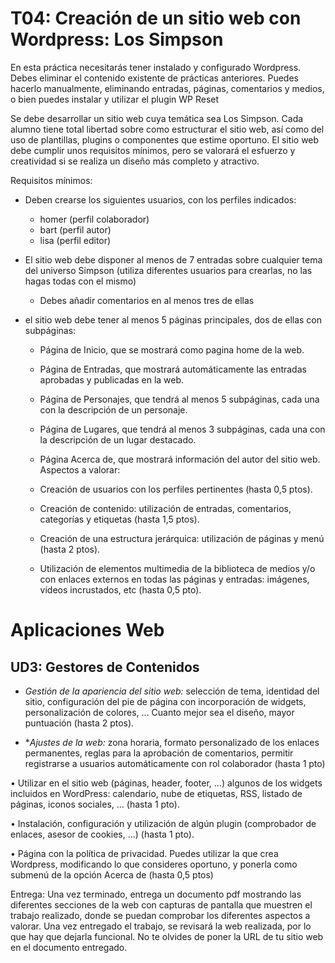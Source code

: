# T04: Creación de un sitio web con Wordpress: Los Simpson

En esta práctica necesitarás tener instalado y configurado Wordpress. Debes eliminar el
contenido existente de prácticas anteriores. Puedes hacerlo manualmente, eliminando
entradas, páginas, comentarios y medios, o bien puedes instalar y utilizar el plugin WP Reset

Se debe desarrollar un sitio web cuya temática sea Los Simpson. Cada alumno tiene total
libertad sobre como estructurar el sitio web, así como del uso de plantillas, plugins o
componentes que estime oportuno. El sitio web debe cumplir unos requisitos mínimos, pero
se valorará el esfuerzo y creatividad si se realiza un diseño más completo y atractivo.

Requisitos mínimos:

- Deben crearse los siguientes usuarios, con los perfiles indicados:
  - homer (perfil colaborador)
  - bart (perfil autor)
  - lisa (perfil editor)
  
  
- El sitio web debe disponer al menos de 7 entradas sobre cualquier tema del universo
Simpson (utiliza diferentes usuarios para crearlas, no las hagas todas con el mismo)
  - Debes añadir comentarios en al menos tres de ellas

- el sitio web debe tener al menos 5 páginas principales, dos de ellas con subpáginas:
  - Página de Inicio, que se mostrará como pagina home de la web.
  -  Página de Entradas, que mostrará automáticamente las entradas aprobadas y
publicadas en la web.
  - Página de Personajes, que tendrá al menos 5 subpáginas, cada una con la
descripción de un personaje.
  - Página de Lugares, que tendrá al menos 3 subpáginas, cada una con la descripción
de un lugar destacado.
  - Página Acerca de, que mostrará información del autor del sitio web.
Aspectos a valorar:
  - Creación de usuarios con los perfiles pertinentes (hasta 0,5 ptos).
  - Creación de contenido: utilización de entradas, comentarios, categorías y etiquetas
(hasta 1,5 ptos).

  - Creación de una estructura jerárquica: utilización de páginas y menú (hasta 2 ptos).

  - Utilización de elementos multimedia de la biblioteca de medios y/o con enlaces
externos en todas las páginas y entradas: imágenes, vídeos incrustados, etc (hasta 0,5
pto).

# Aplicaciones Web
## UD3: Gestores de Contenidos

- *Gestión de la apariencia del sitio web:* selección de tema, identidad del sitio,
configuración del pie de página con incorporación de widgets, personalización de
colores, … Cuanto mejor sea el diseño, mayor puntuación (hasta 2 ptos).

- **Ajustes de la web:* zona horaria, formato personalizado de los enlaces permanentes,
reglas para la aprobación de comentarios, permitir registrarse a usuarios
automáticamente con rol colaborador (hasta 1 pto)

• Utilizar en el sitio web (páginas, header, footer, ...) algunos de los widgets incluidos en
WordPress: calendario, nube de etiquetas, RSS, listado de páginas, iconos sociales, …
(hasta 1 pto).

• Instalación, configuración y utilización de algún plugin (comprobador de enlaces,
asesor de cookies, ...) (hasta 1 pto).

• Página con la política de privacidad. Puedes utilizar la que crea Wordpress,
modificando lo que consideres oportuno, y ponerla como submenú de la opción
Acerca de (hasta 0,5 ptos)

Entrega:
Una vez terminado, entrega un documento pdf mostrando las diferentes secciones de la web
con capturas de pantalla que muestren el trabajo realizado, donde se puedan comprobar los
diferentes aspectos a valorar. Una vez entregado el trabajo, se revisará la web realizada, por
lo que hay que dejarla funcional. No te olvides de poner la URL de tu sitio web en el
documento entregado.
